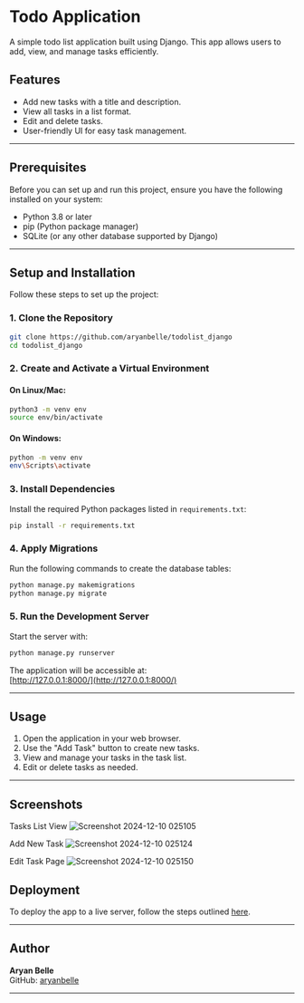 # Todo Application

A simple todo list application built using Django. This app allows users to add, view, and manage tasks efficiently.

## Features

- Add new tasks with a title and description.
- View all tasks in a list format.
- Edit and delete tasks.
- User-friendly UI for easy task management.

---

## Prerequisites

Before you can set up and run this project, ensure you have the following installed on your system:

- Python 3.8 or later
- pip (Python package manager)
- SQLite (or any other database supported by Django)

---

## Setup and Installation

Follow these steps to set up the project:

### 1. Clone the Repository

```bash
git clone https://github.com/aryanbelle/todolist_django
cd todolist_django
```

### 2. Create and Activate a Virtual Environment

#### On Linux/Mac:
```bash
python3 -m venv env
source env/bin/activate
```

#### On Windows:
```bash
python -m venv env
env\Scripts\activate
```

### 3. Install Dependencies

Install the required Python packages listed in `requirements.txt`:

```bash
pip install -r requirements.txt
```

### 4. Apply Migrations

Run the following commands to create the database tables:

```bash
python manage.py makemigrations
python manage.py migrate
```

### 5. Run the Development Server

Start the server with:

```bash
python manage.py runserver
```

The application will be accessible at:  
[http://127.0.0.1:8000/](http://127.0.0.1:8000/)

---

## Usage

1. Open the application in your web browser.
2. Use the "Add Task" button to create new tasks.
3. View and manage your tasks in the task list.
4. Edit or delete tasks as needed.

---

## Screenshots

Tasks List View
![Screenshot 2024-12-10 025105](https://github.com/user-attachments/assets/d27ff95c-938f-46de-be55-379d382a5901)

Add New Task
![Screenshot 2024-12-10 025124](https://github.com/user-attachments/assets/d42a2dc8-1a63-41fb-b589-a7c636aa3b24)

Edit Task Page
![Screenshot 2024-12-10 025150](https://github.com/user-attachments/assets/16c59e83-470c-4027-8f78-180c1cb2c203)


## Deployment

To deploy the app to a live server, follow the steps outlined [here](https://docs.djangoproject.com/en/stable/howto/deployment/).

---

## Author

**Aryan Belle**  
GitHub: [aryanbelle](https://github.com/aryanbelle)

---
